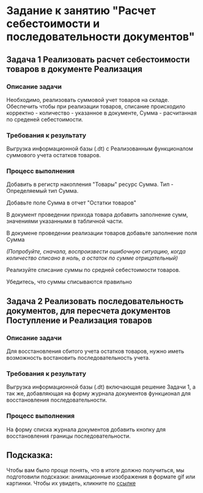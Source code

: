 # Задание к занятию "Расчет себестоимости и последовательности документов"

## Задача 1 Реализовать расчет себестоимости товаров в документе Реализация

### Описание задачи

Необходимо, реализовать суммовой учет товаров на складе.
Обеспечить чтобы при реализации товаров, списание происходило корректно - количество - указанное в документе, Сумма - расчитанная по среденей себестоимости.

### Требования к результату

Выгрузка информационной базы (.dt) с Реализованным функционалом суммового учета остатков товаров.

### Процесс выполнения

Добавить в регистр накопления "Товары" ресурс Сумма. Тип - Определяемый тип Сумма.

Добавьте поле Сумма в отчет "Остатки товаров"

В документ проведении прихода товара добавить заполнение сумм, значениями указанными в табличной части.

В докумене проведении реализации товаров добавьте заполнение поля Сумма

*(Попробуйте, сначала, воспроизвести ошибочную ситуацию, когда количество списано в ноль, а остаток по сумме отрицательный)*

Реализуйте списание суммы по средней себестоимости товаров.

Убедитесь, что суммы списываются правильно

## Задача 2 Реализовать последовательность документов, для пересчета документов Поступление и Реализация товаров

### Описание задачи

Для восстановления сбитого учета остатков товаров, нужно иметь возможность востановить последовательность учета.

### Требования к результату

Выгрузка информационной базы (.dt) включающая решение Задачи 1, а так же, добавляющая на форму журнала документов функционал для восстановления последовательности.

### Процесс выполнения

На форму списка журнала документов добавить кнопку для восстановления границы последовательности.

## Подсказка:

Чтобы вам было проще понять, что в итоге должно получиться, мы подготовили подсказки: анимационные изображения в формате gif или картинки. Чтобы их увидеть, кликните по [ссылке](Examples/homework-5-6-example.md)